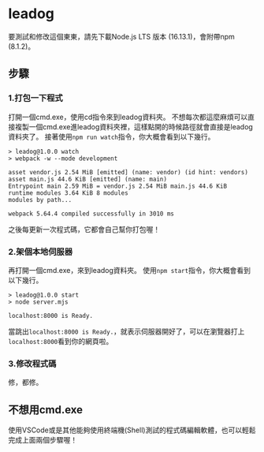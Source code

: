 # leadog
要測試和修改這個東東，請先下載Node.js LTS 版本 (16.13.1)，會附帶npm (8.1.2)。
## 步驟
### 1.打包一下程式
打開一個cmd.exe，使用cd指令來到leadog資料夾。
不想每次都這麼麻煩可以直接複製一個cmd.exe進leadog資料夾裡，這樣點開的時候路徑就會直接是leadog資料夾了。
接著使用`npm run watch`指令，你大概會看到以下幾行。
```
> leadog@1.0.0 watch
> webpack -w --mode development

asset vendor.js 2.54 MiB [emitted] (name: vendor) (id hint: vendors)
asset main.js 44.6 KiB [emitted] (name: main)
Entrypoint main 2.59 MiB = vendor.js 2.54 MiB main.js 44.6 KiB
runtime modules 3.64 KiB 8 modules
modules by path...

webpack 5.64.4 compiled successfully in 3010 ms
```
之後每更新一次程式碼，它都會自己幫你打包喔！

### 2.架個本地伺服器
再打開一個cmd.exe，來到leadog資料夾。
使用`npm start`指令，你大概會看到以下幾行。
```
> leadog@1.0.0 start
> node server.mjs

localhost:8000 is Ready.
```
當跳出`localhost:8000 is Ready.`，就表示伺服器開好了，可以在瀏覽器打上`localhost:8000`看到你的網頁啦。

### 3.修改程式碼
修，都修。

## 不想用cmd.exe
使用VSCode或是其他能夠使用終端機(Shell)測試的程式碼編輯軟體，也可以輕鬆完成上面兩個步驟喔！

